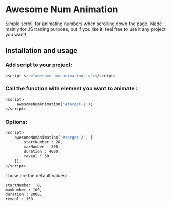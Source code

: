 # Awesome Num Animation

Simple scroll, for animating numbers when scrolling down the page. Made mainly for JS traning purpose, but if you like it, feel free to use it any project you want!


## Installation and usage

### Add script to your project:

```sh
<script src="awesome-num-animation.js"></script>
```

### Call the function with element you want to animate :

```sh
<script>
	 awesomeNumAnimation('#target-1');
</script>
```

### Options:

```sh
<script>
	awesomeNumAnimation('#target-2', {
		startNumber : 20,
		maxNumber : 300,
		duration : 4000,
		reveal : 50
	});
</script>
```
Those are the default values: 

```sh
startNumber : 0, 
maxNumber : 100,
duration : 2000,
reveal : 150
```

